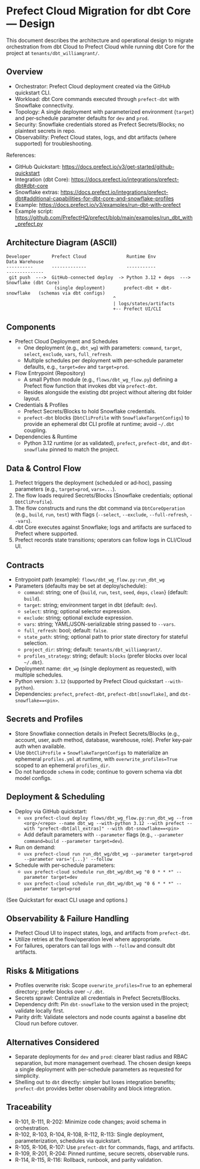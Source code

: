 # Prefect Cloud Migration for dbt Core — Design

This document describes the architecture and operational design to migrate orchestration from dbt Cloud to Prefect Cloud while running dbt Core for the project at `tenants/dbt_williamgrant/`.

## Overview

- Orchestrator: Prefect Cloud deployment created via the GitHub quickstart CLI.
- Workload: dbt Core commands executed through `prefect-dbt` with Snowflake connectivity.
- Topology: A single deployment with parameterized environment (`target`) and per‑schedule parameter defaults for `dev` and `prod`.
- Security: Snowflake credentials stored as Prefect Secrets/Blocks; no plaintext secrets in repo.
- Observability: Prefect Cloud states, logs, and dbt artifacts (where supported) for troubleshooting.

References:
- GitHub Quickstart: https://docs.prefect.io/v3/get-started/github-quickstart
- Integration (dbt Core): https://docs.prefect.io/integrations/prefect-dbt#dbt-core
- Snowflake extras: https://docs.prefect.io/integrations/prefect-dbt#additional-capabilities-for-dbt-core-and-snowflake-profiles
- Example: https://docs.prefect.io/v3/examples/run-dbt-with-prefect
- Example script: https://github.com/PrefectHQ/prefect/blob/main/examples/run_dbt_with_prefect.py

## Architecture Diagram (ASCII)

```
Developer        Prefect Cloud               Runtime Env                 Data Warehouse
----------       -------------               -----------                 --------------
 git push  --->  GitHub-connected deploy  -> Python 3.12 + deps  --->    Snowflake (dbt Core)
                  (single deployment)       prefect-dbt + dbt-snowflake   (schemas via dbt configs)
                                        ^
                                        | logs/states/artifacts
                                        +-- Prefect UI/CLI
```

## Components

- Prefect Cloud Deployment and Schedules
  - One deployment (e.g., `dbt_wg`) with parameters: `command`, `target`, `select`, `exclude`, `vars`, `full_refresh`.
  - Multiple schedules per deployment with per‑schedule parameter defaults, e.g., `target=dev` and `target=prod`.
- Flow Entrypoint (Repository)
  - A small Python module (e.g., `flows/dbt_wg_flow.py`) defining a Prefect flow function that invokes dbt via `prefect-dbt`.
  - Resides alongside the existing dbt project without altering dbt folder layout.
- Credentials & Profiles
  - Prefect Secrets/Blocks to hold Snowflake credentials.
  - `prefect-dbt` blocks (`DbtCliProfile` with `SnowflakeTargetConfigs`) to provide an ephemeral dbt CLI profile at runtime; avoid `~/.dbt` coupling.
- Dependencies & Runtime
  - Python 3.12 runtime (or as validated), `prefect`, `prefect-dbt`, and `dbt-snowflake` pinned to match the project.

## Data & Control Flow

1. Prefect triggers the deployment (scheduled or ad‑hoc), passing parameters (e.g., `target=prod`, `vars=...`).
2. The flow loads required Secrets/Blocks (Snowflake credentials; optional `DbtCliProfile`).
3. The flow constructs and runs the dbt command via `DbtCoreOperation` (e.g., `build`, `run`, `test`) with flags (`--select`, `--exclude`, `--full-refresh`, `--vars`).
4. dbt Core executes against Snowflake; logs and artifacts are surfaced to Prefect where supported.
5. Prefect records state transitions; operators can follow logs in CLI/Cloud UI.

## Contracts

- Entrypoint path (example): `flows/dbt_wg_flow.py:run_dbt_wg`
- Parameters (defaults may be set at deploy/schedule):
  - `command`: string; one of {`build`, `run`, `test`, `seed`, `deps`, `clean`} (default: `build`).
  - `target`: string; environment target in dbt (default: `dev`).
  - `select`: string; optional selector expression.
  - `exclude`: string; optional exclude expression.
  - `vars`: string; YAML/JSON-serializable string passed to `--vars`.
  - `full_refresh`: bool; default: `false`.
  - `state_path`: string; optional path to prior state directory for stateful selection.
  - `project_dir`: string; default: `tenants/dbt_williamgrant/`.
  - `profiles_strategy`: string; default: `blocks` (prefer blocks over local `~/.dbt`).
- Deployment name: `dbt_wg` (single deployment as requested), with multiple schedules.
- Python version: `3.12` (supported by Prefect Cloud quickstart `--with-python`).
- Dependencies: `prefect`, `prefect-dbt`, `prefect-dbt[snowflake]`, and `dbt-snowflake==<pin>`.

## Secrets and Profiles

- Store Snowflake connection details in Prefect Secrets/Blocks (e.g., account, user, auth method, database, warehouse, role). Prefer key‑pair auth when available.
- Use `DbtCliProfile` + `SnowflakeTargetConfigs` to materialize an ephemeral `profiles.yml` at runtime, with `overwrite_profiles=True` scoped to an ephemeral `profiles_dir`.
- Do not hardcode `schema` in code; continue to govern schema via dbt model configs.

## Deployment & Scheduling

- Deploy via GitHub quickstart:
  - `uvx prefect-cloud deploy flows/dbt_wg_flow.py:run_dbt_wg --from <org>/<repo> --name dbt_wg --with-python 3.12 --with prefect --with "prefect-dbt[all_extras]" --with dbt-snowflake==<pin>`
  - Add default parameters with `--parameter` flags (e.g., `--parameter command=build --parameter target=dev`).
- Run on demand:
  - `uvx prefect-cloud run run_dbt_wg/dbt_wg --parameter target=prod --parameter vars='{...}' --follow`
- Schedule with per‑schedule parameters:
  - `uvx prefect-cloud schedule run_dbt_wg/dbt_wg "0 0 * * *" --parameter target=dev`
  - `uvx prefect-cloud schedule run_dbt_wg/dbt_wg "0 6 * * *" --parameter target=prod`

(See Quickstart for exact CLI usage and options.)

## Observability & Failure Handling

- Prefect Cloud UI to inspect states, logs, and artifacts from `prefect-dbt`.
- Utilize retries at the flow/operation level where appropriate.
- For failures, operators can tail logs with `--follow` and consult dbt artifacts.

## Risks & Mitigations

- Profiles overwrite risk: Scope `overwrite_profiles=True` to an ephemeral directory; prefer blocks over `~/.dbt`.
- Secrets sprawl: Centralize all credentials in Prefect Secrets/Blocks.
- Dependency drift: Pin `dbt-snowflake` to the version used in the project; validate locally first.
- Parity drift: Validate selectors and node counts against a baseline dbt Cloud run before cutover.

## Alternatives Considered

- Separate deployments for `dev` and `prod`: clearer blast radius and RBAC separation, but more management overhead. The chosen design keeps a single deployment with per‑schedule parameters as requested for simplicity.
- Shelling out to `dbt` directly: simpler but loses integration benefits; `prefect-dbt` provides better observability and block integration.

## Traceability

- R-101, R-111, R-202: Minimize code changes; avoid schema in orchestration.
- R-102, R-103, R-104, R-108, R-112, R-113: Single deployment, parameterization, schedules via quickstart.
- R-105, R-106, R-107: Use `prefect-dbt` for commands, flags, and artifacts.
- R-109, R-201, R-204: Pinned runtime, secure secrets, observable runs.
- R-114, R-115, R-116: Rollback, runbook, and parity validation.
